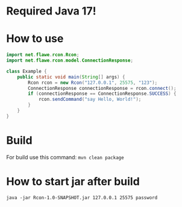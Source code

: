 # Required Java 17!

# How to use

```java
import net.flawe.rcon.Rcon;
import net.flawe.rcon.model.ConnectionResponse;

class Example {
    public static void main(String[] args) {
        Rcon rcon = new Rcon("127.0.0.1", 25575, "123");
        ConnectionResponse connectionResponse = rcon.connect();
        if (connectionResponse == ConnectionResponse.SUCCESS) {
            rcon.sendCommand("say Hello, World!");
        }
    }
}
```

# Build

For build use this command:
``mvn clean package``

# How to start jar after build

``java -jar Rcon-1.0-SNAPSHOT.jar 127.0.0.1 25575 password``
